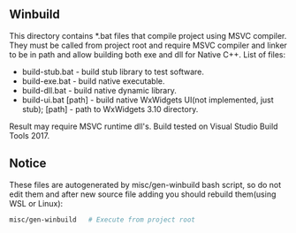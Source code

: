 ## Winbuild

This directory contains *.bat files that compile project using MSVC compiler. They must be called from project root and require MSVC compiler and linker to be in path and allow building both exe and dll for Native C++. List of files:
* build-stub.bat - build stub library to test software.
* build-exe.bat - build native executable.
* build-dll.bat - build native dynamic library.
* build-ui.bat [path] - build native WxWidgets UI(not implemented, just stub); [path] - path to WxWidgets 3.10 directory.

Result may require MSVC runtime dll's. Build tested on Visual Studio Build Tools 2017.

## Notice
These files are autogenerated by misc/gen-winbuild bash script, so do not edit them and after new source file adding you should rebuild them(using WSL or Linux):
```bash
misc/gen-winbuild	# Execute from project root
```